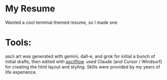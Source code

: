 # My Resume
Wanted a cool terminal themed resume, so I made one

# Tools:
ascii art was generated with gemini, dall-e, and grok for initial a bunch of initial drafts, then edited with [asciiflow](https://asciiflow.com).
used Claude (and Cursor / Windsurf) for creating the html layout and styling.
Skills were provided by my years of life experience.
